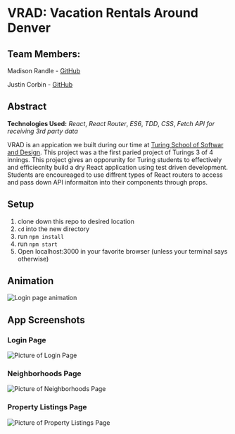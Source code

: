 # VRAD: Vacation Rentals Around Denver

## Team Members:
Madison Randle - [GitHub](https://github.com/madisonrandle)

Justin Corbin - [GitHub](https://github.com/Corbinj22)

## Abstract

**Technologies Used:**
*React*, *React Router*, *ES6*, *TDD*, *CSS*, *Fetch API for receiving 3rd party data*

VRAD is an appication we built during our time at [Turing School of Softwar and Design](http://turing.io). This project was a the first paried project of Turings 3 of 4 innings. This project gives an opporunity for Turing students to effectively and efficiecnlty build a dry React application using test driven development. Students are encoureaged to use diffrent types of React routers to access and pass down API informaiton into their components through props. 

## Setup
1. clone down this repo to desired location
2. `cd` into the new directory
3. run `npm install`
4. run `npm start`
5. Open localhost:3000 in your favorite browser (unless your terminal says otherwise)

## Animation
![Login page animation](https://media.giphy.com/media/3oEjI6SIIHBdRxXI40/giphy.gif)

## App Screenshots
### Login Page
![Picture of Login Page](https://i.postimg.cc/G3Q0NPKw/jonas-jacobsson-2xa-F4-Tbj-XT0-unsplash.jpg)

### Neighborhoods Page
![Picture of Neighborhoods Page](https://i.postimg.cc/tCqbCvJ4/jc-gellidon-1g3q-Vp7yn-X4-unsplash.jpg)

### Property Listings Page
![Picture of Property Listings Page](https://i.postimg.cc/5ypZC1yN/adam-chang-nt-BPy-GZCMWg-unsplash.jpg)
